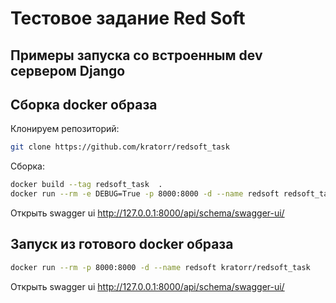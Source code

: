 # Тестовое задание Red Soft

## Примеры запуска cо встроенным dev сервером Django


## Сборка docker образа
Клонируем репозиторий:
```bash
git clone https://github.com/kratorr/redsoft_task
```
Сборка:
```bash
docker build --tag redsoft_task  .
docker run --rm -e DEBUG=True -p 8000:8000 -d --name redsoft redsoft_task
```
Открыть swagger ui http://127.0.0.1:8000/api/schema/swagger-ui/

## Запуск из готового docker образа
```bash
docker run --rm -p 8000:8000 -d --name redsoft kratorr/redsoft_task 
```
Открыть swagger ui http://127.0.0.1:8000/api/schema/swagger-ui/
